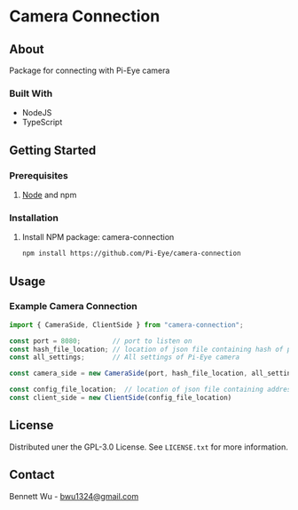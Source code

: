 # Camera Connection

## About

Package for connecting with Pi-Eye camera

### Built With

* NodeJS
* TypeScript

## Getting Started

### Prerequisites

1. [Node](https://nodejs.org/en/) and npm

### Installation

1. Install NPM package: camera-connection
    ```sh
    npm install https://github.com/Pi-Eye/camera-connection
    ```

## Usage

### Example Camera Connection

```js
import { CameraSide, ClientSide } from "camera-connection";

const port = 8080;        // port to listen on
const hash_file_location; // location of json file containing hash of password to authenticate
const all_settings;       // All settings of Pi-Eye camera

const camera_side = new CameraSide(port, hash_file_location, all_settings);

const config_file_location;  // location of json file containing address and password to authenticate
const client_side = new ClientSide(config_file_location)
```

## License

Distributed uner the GPL-3.0 License. See `LICENSE.txt` for more information.

## Contact

Bennett Wu - bwu1324@gmail.com
